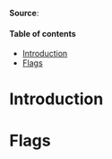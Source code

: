 __Source__:



#### Table of contents
* [Introduction](#introduction)
* [Flags](#flags)

# Introduction


# Flags



